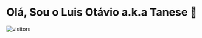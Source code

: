 # Olá, Sou o Luis Otávio a.k.a Tanese 👋

![visitors](https://visitor-badge.glitch.me/badge?page_id=${Luis-Tanese}.${your.repo.id})

<!--
**Luis-Tanese/Luis-Tanese** is a ✨ _special_ ✨ repository because its `README.md` (this file) appears on your GitHub profile.

Here are some ideas to get you started:

- 🔭 I’m currently working on ...
- 🌱 I’m currently learning ...
- 👯 I’m looking to collaborate on ...
- 🤔 I’m looking for help with ...
- 💬 Ask me about ...
- 📫 How to reach me: ...
- 😄 Pronouns: ...
- ⚡ Fun fact: ...
-->
